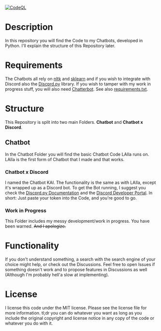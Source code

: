 
[![CodeQL](https://github.com/Li-amK/Chatbot/actions/workflows/codeql-analysis.yml/badge.svg)](https://github.com/Li-amK/Chatbot/actions/workflows/codeql-analysis.yml)
# Description

In this repository you will find the Code to my Chatbots, developed in Python.
I'll explain the structure of this Repository later.

# Requirements
The Chatbots all rely on [nltk](https://www.nltk.org/) and [sklearn](https://scikit-learn.org/stable/) and if you wish to integrate with Discord also the [Discprd.py](https://discordpy.readthedocs.io/) library. If you wish to tamper with my work in progress stuff, you will also need [Chatterbot](https://chatterbot.readthedocs.io/).
See also [requirements.txt](https://github.com/Li-amK/Chatbot/blob/main/.github/requirements.txt).

# Structure
This Repository is split into two main Folders. **Chatbot** and **Chatbot x Discord**. 

## Chatbot
In the Chatbot Folder you will find the basic Chatbot Code LAIla runs on.
LAIla is the first form of Chatbot that I made and that works.

### Chatbot x Discord
I named the Chatbot KAI. The functionality is the same as with LAIla, except it's wrapped up as a Discord bot. To get the Bot running, I suggest you check the [Discprd.py Documentation](https://discordpy.readthedocs.io/) and the [Discord Developer Portal](https://discord.com/developers/applications).
In short: Just paste your token into the Code, and you're good to go.

### Work in Progress
This Folder includes my messy development/work in progress. You have been warned. ~~And I apologize.~~ 

# Functionality
If you don't understand something, a search with the search engine of your choice might help, or check out the Discussions.
Feel free to open Issues if something doesn't work and to propose features in Discussions as well (Although I'm probably hell'a slow at implementing).

# License
I license this code under the MIT license. Please see the license file for more information. tl;dr you can do whatever you want as long as you include the original copyright and license notice in any copy of the code or whatever you do with it.
